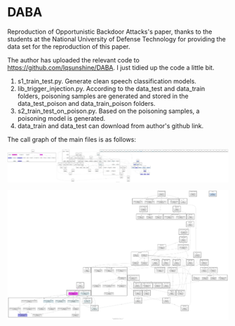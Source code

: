 # DABA
Reproduction of Opportunistic Backdoor Attacks's paper, thanks to the students at the National University of Defense Technology for providing the data set for the reproduction of this paper.

The author has uploaded the relevant code to https://github.com/lqsunshine/DABA. I just tidied up the code a little bit.

1. s1_train_test.py. Generate clean speech classification models.
2. lib_trigger_injection.py. According to the data_test and data_train folders, poisoning samples are generated and stored in the data_test_poison and data_train_poison folders.
3. s2_train_test_on_poison.py. Based on the poisoning samples, a poisoning model is generated.
3. data_train and data_test can download from author's github link.

The call graph of the main files is as follows:

![s1_train_test](s1_train_test.png)

![s1_train_test](lib_trigger_injection.png)
